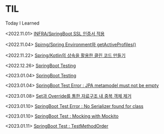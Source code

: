 # TIL
Today I Learned

<2022.11.01> [INFRA/SpringBoot SSL 인증서 적용](https://github.com/wkazxf/TIL/blob/main/Infra/Springboot%20SSL%20%EC%9D%B8%EC%A6%9D%EC%84%9C%20%EC%A0%81%EC%9A%A9%ED%95%98%EA%B8%B0.md) <br>

<2022.11.04> [Spirng/Spring Environment와 getActiveProfiles()](https://github.com/wkazxf/TIL/blob/main/Spring/Spring%20Environment%EC%99%80%20getActiveProfiles().md) <br>

<2022.11.22> [Spring/Kotlin의 상속을 활용한 클린 코드 만들기](https://github.com/wkazxf/TIL/blob/main/Spring/Kotlin%EC%9D%98%20%EC%83%81%EC%86%8D%EC%9D%84%20%ED%99%9C%EC%9A%A9%ED%95%9C%20%ED%81%B4%EB%A6%B0%20%EC%BD%94%EB%93%9C%20%EB%A7%8C%EB%93%A4%EA%B8%B0.md) <br>

<2022.12.26> [SpringBoot Testing](https://github.com/wkazxf/TIL/blob/main/Spring/SpringBoot%20Test.md) <br>

<2023.01.04> [SpringBoot Testing](https://github.com/wkazxf/TIL/blob/main/Spring/SpringBoot%20Test.md) <br>

<2023.01.04> [SpringBoot Test Error : JPA metamodel must not be empty](https://github.com/wkazxf/TIL/blob/main/Spring/SpringBoot%20Test%20Error%20:%20JPA%20metamodel%20must%20not%20be%20empty.md) <br>

<2023.01.08> [Set과 Override를 통한 자료구조 내 중복 객체 제거](https://github.com/wkazxf/TIL/blob/main/Spring/Set%EA%B3%BC%20Override%EB%A5%BC%20%ED%86%B5%ED%95%9C%20%EC%9E%90%EB%A3%8C%EA%B5%AC%EC%A1%B0%20%EB%82%B4%20%EC%A4%91%EB%B3%B5%20%EA%B0%9D%EC%B2%B4%20%EC%A0%9C%EA%B1%B0.md) <br>

<2023.01.10> [SpringBoot Test Error : No Serializer found for class](https://github.com/wkazxf/TIL/blob/main/Spring/SpringBoot%20Test%20Error%20:%20No%20Serializer%20found%20for%20class.md) <br>

<2023.01.10> [SpringBoot Test : Mocking with Mockito](https://github.com/wkazxf/TIL/blob/main/Spring/SpringBoot%20Test%20:%20Mocking%20with%20Mockito.md) <br>

<2023.01.11> [SpringBoot Test : TestMethodOrder](https://github.com/wkazxf/TIL/blob/main/Spring/SpringBoot%20Test%20:%20TestMethodOrder.md) <br>
